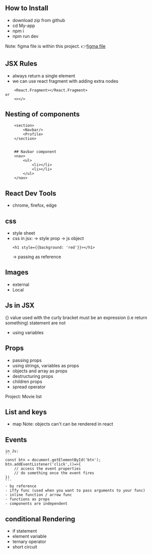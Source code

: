 ## How to Install
- download zip from github
- cd My-app
- npm i
- npm run dev

Note: figma file is within this project. 👉[figma file](./React.fig)

## JSX Rules
- always return a single element
- we can use react fragment with adding extra nodes

```
    <React.Fragment></React.Fragment>
or
    <></>
```

## Nesting of components
```
    <section>
        <Navbar/>
        <Profile>
    </section>


    ## Navbar component
    <nav>
        <ul>
            <li></li>
            <li></li>
        </ul>
    </nav>
```

## React Dev Tools
- chrome, firefox, edge

## css
- style sheet
- css in jsx:
  -> style prop
  -> js object
  ```
  <h1 style={{background: 'red'}}></h1>
  ```
  -> passing as reference

## Images
- external
- Local

## Js in JSX
{}
value used with the curly bracket must be an expression (i.e return something) 
statement are not 
- using variables

## Props
- passing props
- using strings, variables as props
- objects and array as props
- destructuring props
- children props
- spread operator

Project: Movie list



## List and keys
- map
  Note: objects can't can be rendered in react

## Events
    in Js:
    ```
    const btn = document.getElementById('btn');
    btn.addEventListener('click',()=>{
        // access the event properties
        // do something once the event fires
    })
    ```
    - by reference
    - iffy func (used when you want to pass arguments to your func)
    - inline function / arrow func
    - functions as props
    - components are independent

## conditional Rendering
- if statement
- element variable
- ternary operator 
- short circuit

